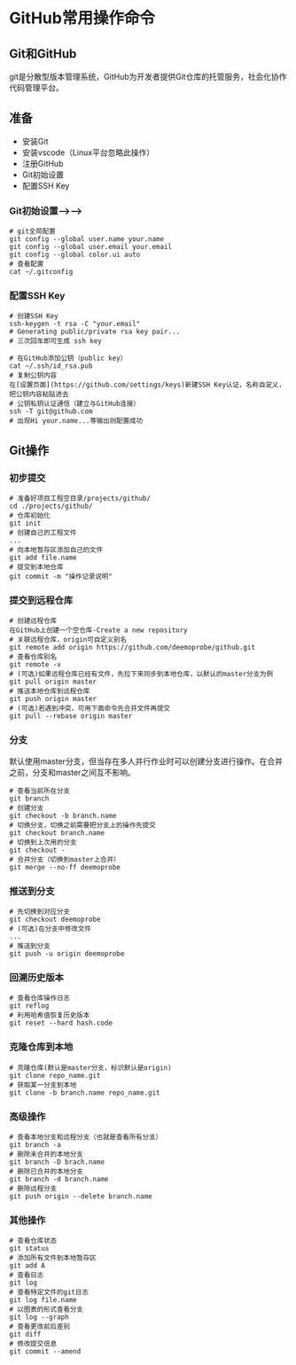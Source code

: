 # GitHub常用操作命令

## Git和GitHub

git是分散型版本管理系统，GitHub为开发者提供Git仓库的托管服务，社会化协作代码管理平台。

## 准备

- 安装Git
- 安装vscode（Linux平台忽略此操作）
- 注册GitHub
- Git初始设置
- 配置SSH Key

### Git初始设置-->-->

```shell
# git全局配置
git config --global user.name your.name
git config --global user.email your.email
git config --global color.ui auto
# 查看配置
cat ~/.gitconfig
```

### 配置SSH Key

```shell
# 创建SSH Key
ssh-keygen -t rsa -C "your.email"
# Generating public/private rsa key pair...
# 三次回车即可生成 ssh key

# 在GitHub添加公钥（public key）
cat ~/.ssh/id_rsa.pub
# 复制公钥内容
在[设置页面](https://github.com/settings/keys)新建SSH Key认证，名称自定义，把公钥内容粘贴进去
# 公钥私钥认证通信（建立与GitHub连接）
ssh -T git@github.com
# 出现Hi your.name...等输出则配置成功
```

## Git操作

### 初步提交

```shell
# 准备好项目工程空目录/projects/github/
cd ./projects/github/
# 仓库初始化
git init
# 创建自己的工程文件
...
# 向本地暂存区添加自己的文件
git add file.name
# 提交到本地仓库
git commit -m "操作记录说明"

```

### 提交到远程仓库

```shell
# 创建远程仓库
在GitHub上创建一个空仓库-Create a new repository
# 关联远程仓库，origin可自定义别名
git remote add origin https://github.com/deemoprobe/github.git
# 查看仓库别名
git remote -v
# (可选)如果远程仓库已经有文件，先拉下来同步到本地仓库，以默认的master分支为例
git pull origin master
# 推送本地仓库到远程仓库
git push origin master
# (可选)若遇到冲突，可用下面命令先合并文件再提交
git pull --rebase origin master
```

### 分支

默认使用master分支，但当存在多人并行作业时可以创建分支进行操作。在合并之前，分支和master之间互不影响。

```shell
# 查看当前所在分支
git branch
# 创建分支
git checkout -b branch.name
# 切换分支，切换之前需要把分支上的操作先提交
git checkout branch.name
# 切换到上次用的分支
git checkout -
# 合并分支（切换到master上合并）
git merge --no-ff deemoprobe
```

### 推送到分支

```shell
# 先切换到对应分支
git checkout deemoprobe
# (可选)在分支中修改文件
...
# 推送到分支
git push -u origin deemoprobe
```

### 回溯历史版本

```shell
# 查看仓库操作日志
git reflog
# 利用哈希值恢复历史版本
git reset --hard hash.code
```

### 克隆仓库到本地

```shell
# 克隆仓库(默认是master分支，标识默认是origin)
git clone repo_name.git
# 获取某一分支到本地
git clone -b branch.name repo_name.git
```

### 高级操作

```shell
# 查看本地分支和远程分支（也就是查看所有分支）
git branch -a
# 删除未合并的本地分支
git branch -D brach.name
# 删除已合并的本地分支
git branch -d branch.name
# 删除远程分支
git push origin --delete branch.name
```

### 其他操作

```shell
# 查看仓库状态
git status
# 添加所有文件到本地暂存区
git add A
# 查看日志
git log
# 查看特定文件的git日志
git log file.name
# 以图表的形式查看分支
git log --graph
# 查看更改前后差别
git diff
# 修改提交信息
git commit --amend
```
